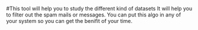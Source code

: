 #This tool will help you to study the different kind of datasets
It will help you to filter out the spam mails or messages. 
You can put this algo in any of your system so you can get 
the benifit of your time.
